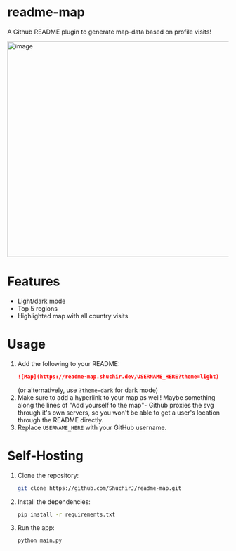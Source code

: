 # readme-map
A Github README plugin to generate map-data based on profile visits!

<img width="990" height="490" alt="image" src="https://github.com/user-attachments/assets/9eb622a2-bcfb-447f-acd1-ab62ad00b6d9" />

# Features
- Light/dark mode
- Top 5 regions
- Highlighted map with all country visits

# Usage
1. Add the following to your README:
   ```markdown
   ![Map](https://readme-map.shuchir.dev/USERNAME_HERE?theme=light)
   ```
   (or alternatively, use `?theme=dark` for dark mode)
2. Make sure to add a hyperlink to your map as well! Maybe something along the lines of "Add yourself to the map"- Github proxies the svg through it's own servers, so you won't be able to get a user's location through the README directly.
3. Replace `USERNAME_HERE` with your GitHub username.

# Self-Hosting
1. Clone the repository:
   ```bash
   git clone https://github.com/ShuchirJ/readme-map.git
   ```
2. Install the dependencies:
   ```bash
   pip install -r requirements.txt
   ```
3. Run the app:
   ```bash
   python main.py
   ```

